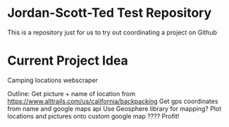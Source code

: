 # Jordan-Scott-Ted Test Repository

This is a repository just for us to try out coordinating a project on Github

# Current Project Idea
Camping locations webscraper

Outline:
	Get picture + name of location from https://www.alltrails.com/us/california/backpacking
	Get gps coordinates from name and google maps api
	Use Geosphere library for mapping?
	Plot locations and pictures onto custom google map
	????
	Profit!
	
	
